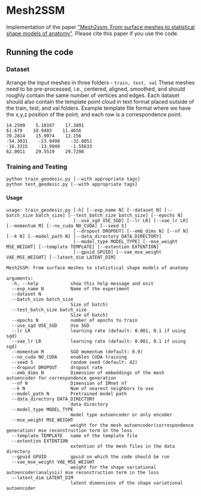 # Mesh2SSM

Implementation of the paper ["Mesh2ssm: From surface meshes to statistical shape models of anatomy"](https://arxiv.org/abs/2305.07805). 
Please cite this paper if you use the code. 


## Running the code

### Dataset
Arrange the input meshes in three folders - `train, test, val`
These meshes need to be pre-processed, i.e., centered, aligned, smoothed, and should roughly contain the same number of vertices and edges. 
Each dataset should also contain the template point cloud in text format placed outside of the train, test, and val folders. Example template file format where we have the x,y,z position of the point, and each row is a correspondence point. 
```
14.2509    5.10197    17.3891
61.679    10.9403    11.4656
70.2814    15.9074    12.156
-54.3031    -23.9498    -32.8051
-16.3315    -13.9949    -1.55633
62.0011    29.5519    29.7298
```

### Training and Testing
```
python train_geodesic.py [--with appropriate tags]
python test_geodesic.py [--with appropriate tags]
```

#### Usage
```
usage: train_geodesic.py [-h] [--exp_name N] [--dataset N] [--batch_size batch_size] [--test_batch_size batch_size] [--epochs N]
                         [--use_sgd USE_SGD] [--lr LR] [--vae_lr LR] [--momentum M] [--no_cuda NO_CUDA] [--seed S] 
                         [--dropout DROPOUT] [--emb_dims N] [--nf N] [--k N] [--model_path N] [--data_directory DATA_DIRECTORY]
                         [--model_type MODEL_TYPE] [--mse_weight MSE_WEIGHT] [--template TEMPLATE] [--extention EXTENTION]
                         [--gpuid GPUID] [--vae_mse_weight VAE_MSE_WEIGHT] [--latent_dim LATENT_DIM]

Mesh2SSM: From surface meshes to statistical shape models of anatomy

arguments:
  -h, --help            show this help message and exit
  --exp_name N          Name of the experiment
  --dataset N
  --batch_size batch_size
                        Size of batch)
  --test_batch_size batch_size
                        Size of batch)
  --epochs N            number of epochs to train
  --use_sgd USE_SGD     Use SGD
  --lr LR               learning rate (default: 0.001, 0.1 if using sgd)
  --vae_lr LR           learning rate (default: 0.001, 0.1 if using sgd)
  --momentum M          SGD momentum (default: 0.9)
  --no_cuda NO_CUDA     enables CUDA training
  --seed S              random seed (default: 42)
  --dropout DROPOUT     dropout rate
  --emb_dims N          Dimension of embeddings of the mesh autoencoder for correspondence generation
  --nf N                Dimension of IMnet nf
  --k N                 Num of nearest neighbors to use
  --model_path N        Pretrained model path
  --data_directory DATA_DIRECTORY
                        data directory
  --model_type MODEL_TYPE
                        model type autoencoder or only encoder
  --mse_weight MSE_WEIGHT
                        weight for the mesh autoencoder(correspondence generation) mse reconstruction term in the loss
  --template TEMPLATE   name of the template file
  --extention EXTENTION
                        extention of the mesh files in the data directory
  --gpuid GPUID         gpuid on which the code should be run
  --vae_mse_weight VAE_MSE_WEIGHT
                        weight for the shape variational autoencoder(analysis) mse reconstruction term in the loss
  --latent_dim LATENT_DIM
                        latent dimensions of the shape variational autoencoder
```
